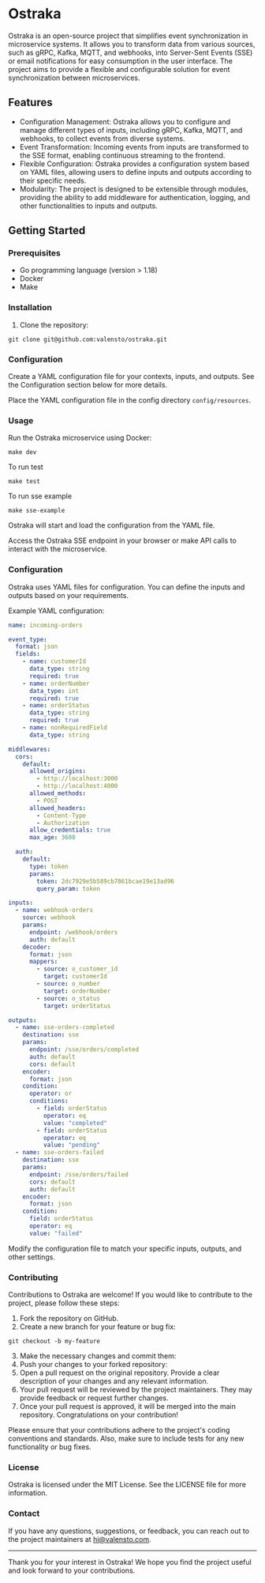 # Ostraka

Ostraka is an open-source project that simplifies event synchronization in microservice systems. It allows you to transform data from various sources, such as gRPC, Kafka, MQTT, and webhooks, into Server-Sent Events (SSE) or email notifications for easy consumption in the user interface. The project aims to provide a flexible and configurable solution for event synchronization between microservices.

## Features

- Configuration Management: Ostraka allows you to configure and manage different types of inputs, including gRPC, Kafka, MQTT, and webhooks, to collect events from diverse systems.
- Event Transformation: Incoming events from inputs are transformed to the SSE format, enabling continuous streaming to the frontend.
- Flexible Configuration: Ostraka provides a configuration system based on YAML files, allowing users to define inputs and outputs according to their specific needs.
- Modularity: The project is designed to be extensible through modules, providing the ability to add middleware for authentication, logging, and other functionalities to inputs and outputs.

## Getting Started

### Prerequisites

- Go programming language (version > 1.18)
- Docker
- Make

### Installation

1. Clone the repository:

```shell
git clone git@github.com:valensto/ostraka.git
```

### Configuration

Create a YAML configuration file for your contexts, inputs, and outputs. See the Configuration section below for more details.

Place the YAML configuration file in the config directory `config/resources`.

### Usage

Run the Ostraka microservice using Docker:
    
```shell
make dev
```

To run test

```shell
make test
```

To run sse example

```shell
make sse-example
```

Ostraka will start and load the configuration from the YAML file.

Access the Ostraka SSE endpoint in your browser or make API calls to interact with the microservice.

### Configuration

Ostraka uses YAML files for configuration. You can define the inputs and outputs based on your requirements.

Example YAML configuration:

```yaml
name: incoming-orders

event_type:
  format: json
  fields:
    - name: customerId
      data_type: string
      required: true
    - name: orderNumber
      data_type: int
      required: true
    - name: orderStatus
      data_type: string
      required: true
    - name: nonRequiredField
      data_type: string

middlewares:
  cors:
    default:
      allowed_origins:
        - http://localhost:3000
        - http://localhost:4000
      allowed_methods:
        - POST
      allowed_headers:
        - Content-Type
        - Authorization
      allow_credentials: true
      max_age: 3600

  auth:
    default:
      type: token
      params:
        token: 2dc7929e5b589cb7861bcae19e13ad96
        query_param: token

inputs:
  - name: webhook-orders
    source: webhook
    params:
      endpoint: /webhook/orders
      auth: default
    decoder:
      format: json
      mappers:
        - source: o_customer_id
          target: customerId
        - source: o_number
          target: orderNumber
        - source: o_status
          target: orderStatus

outputs:
  - name: sse-orders-completed
    destination: sse
    params:
      endpoint: /sse/orders/completed
      auth: default
      cors: default
    encoder:
      format: json
    condition:
      operator: or
      conditions:
        - field: orderStatus
          operator: eq
          value: "completed"
        - field: orderStatus
          operator: eq
          value: "pending"
  - name: sse-orders-failed
    destination: sse
    params:
      endpoint: /sse/orders/failed
      cors: default
      auth: default
    encoder:
      format: json
    condition:
      field: orderStatus
      operator: eq
      value: "failed"
```

Modify the configuration file to match your specific inputs, outputs, and other settings.

### Contributing

Contributions to Ostraka are welcome! If you would like to contribute to the project, please follow these steps:

1. Fork the repository on GitHub.
2. Create a new branch for your feature or bug fix:
```shell
git checkout -b my-feature
```
3. Make the necessary changes and commit them:
4. Push your changes to your forked repository:
5. Open a pull request on the original repository. Provide a clear description of your changes and any relevant information.
6. Your pull request will be reviewed by the project maintainers. They may provide feedback or request further changes.
7. Once your pull request is approved, it will be merged into the main repository. Congratulations on your contribution!

Please ensure that your contributions adhere to the project's coding conventions and standards. Also, make sure to include tests for any new functionality or bug fixes.

### License

Ostraka is licensed under the MIT License. See the LICENSE file for more information.

### Contact

If you have any questions, suggestions, or feedback, you can reach out to the project maintainers at hi@valensto.com.

---

Thank you for your interest in Ostraka! We hope you find the project useful and look forward to your contributions.